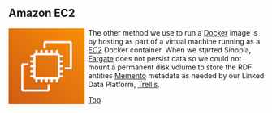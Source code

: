 ## Amazon EC2
<img alt="EC2 Container" src="../img/aws-ec2.png" style="float:left; margin-right: .5em">

The other method we use to run a [Docker][DOCK] image is by hosting as part of
a virtual machine running as a [EC2][EC2] Docker container. When we started
Sinopia, [Fargate][FAR] does not persist data so we could not mount a permanent
disk volume to store the RDF entities [Memento](https://tools.ietf.org/html/rfc7089)
metadata as needed by our Linked Data Platform, [Trellis][TRELLIS].


[Top](#)

[DOCK]: https://docker.io
[EC2]: https://aws.amazon.com/ec2/
[ECS]: https://aws.amazon.com/ecs/
[FAR]: https://aws.amazon.com/fargate/
[TRELLIS]: https://www.trellisldp.org/

